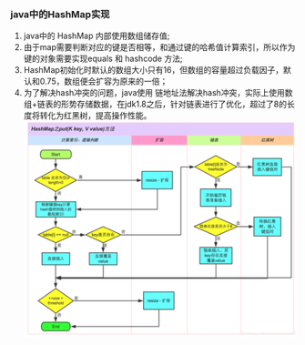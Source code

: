 ### java中的HashMap实现

1. java中的 HashMap 内部使用数组储存值;
2. 由于map需要判断对应的键是否相等，和通过键的哈希值计算索引，所以作为键的对象需要实现equals 和 hashcode 方法;
3. HashMap初始化时默认的数组大小只有16，但数组的容量超过负载因子，默认和0.75，数组便会扩容为原来的一倍；
4. 为了解决hash冲突的问题，java使用 链地址法解决hash冲突，实际上使用数组+链表的形势存储数据，在jdk1.8之后，针对链表进行了优化，超过了8的长度将转化为红黑树，提高操作性能。
![Alt text](image.png)